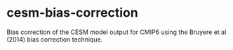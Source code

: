 # cesm-bias-correction
Bias correction of the CESM model output for CMIP6 using the Bruyere et al (2014) bias correction technique.
